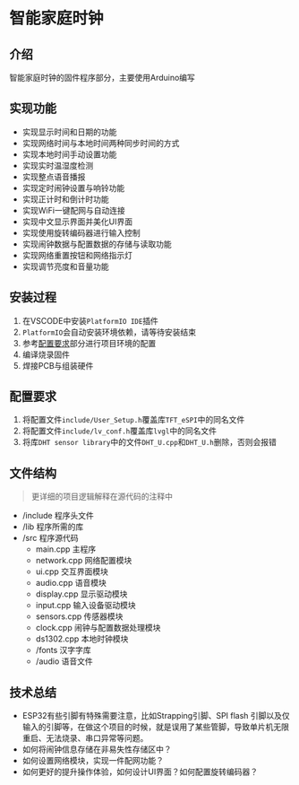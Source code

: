 # 智能家庭时钟

## 介绍

智能家庭时钟的固件程序部分，主要使用Arduino编写

## 实现功能

- 实现显示时间和日期的功能
- 实现网络时间与本地时间两种同步时间的方式
- 实现本地时间手动设置功能
- 实现实时温湿度检测
- 实现整点语音播报
- 实现定时闹钟设置与响铃功能
- 实现正计时和倒计时功能
- 实现WiFi一键配网与自动连接
- 实现中文显示界面并美化UI界面
- 实现使用旋转编码器进行输入控制
- 实现闹钟数据与配置数据的存储与读取功能
- 实现网络重置按钮和网络指示灯
- 实现调节亮度和音量功能

## 安装过程

1. 在VSCODE中安装`PlatformIO IDE`插件
2. `PlatformIO`会自动安装环境依赖，请等待安装结束
3. 参考[配置要求](#配置要求)部分进行项目环境的配置
4. 编译烧录固件
5. 焊接PCB与组装硬件

## 配置要求
1. 将配置文件`include/User_Setup.h`覆盖库`TFT_eSPI`中的同名文件
2. 将配置文件`include/lv_conf.h`覆盖库`lvgl`中的同名文件
3. 将库`DHT sensor library`中的文件`DHT_U.cpp`和`DHT_U.h`删除，否则会报错

## 文件结构

> 更详细的项目逻辑解释在源代码的注释中

- /include 程序头文件
- /lib 程序所需的库
- /src 程序源代码
  - main.cpp 主程序
  - network.cpp 网络配置模块
  - ui.cpp 交互界面模块
  - audio.cpp 语音模块
  - display.cpp 显示驱动模块
  - input.cpp 输入设备驱动模块
  - sensors.cpp 传感器模块
  - clock.cpp 闹钟与配置数据处理模块
  - ds1302.cpp 本地时钟模块
  - /fonts 汉字字库
  - /audio 语音文件


## 技术总结

- ESP32有些引脚有特殊需要注意，比如Strapping引脚、SPI flash 引脚以及仅输入的引脚等，在做这个项目的时候，就是误用了某些管脚，导致单片机无限重启、无法烧录、串口异常等问题。
- 如何将闹钟信息存储在非易失性存储区中？
- 如何设置网络模块，实现一件配网功能？
- 如何更好的提升操作体验，如何设计UI界面？如何配置旋转编码器？
